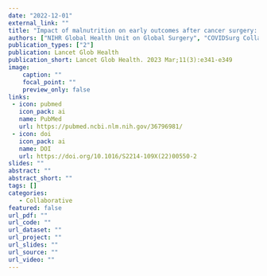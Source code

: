 ```yaml
---
date: "2022-12-01"
external_link: ""
title: "Impact of malnutrition on early outcomes after cancer surgery: an international, multicentre, prospective cohort study"
authors: ["NIHR Global Health Unit on Global Surgery", "COVIDSurg Collaborative"]
publication_types: ["2"]
publication: Lancet Glob Health
publication_short: Lancet Glob Health. 2023 Mar;11(3):e341-e349
image:
    caption: ""
    focal_point: ""
    preview_only: false
links:
 - icon: pubmed
   icon_pack: ai
   name: PubMed
   url: https://pubmed.ncbi.nlm.nih.gov/36796981/
 - icon: doi
   icon_pack: ai
   name: DOI
   url: https://doi.org/10.1016/S2214-109X(22)00550-2
slides: ""
abstract: ""
abstract_short: ""
tags: []
categories: 
   - Collaborative
featured: false
url_pdf: ""
url_code: ""
url_dataset: ""
url_project: ""
url_slides: ""
url_source: ""
url_video: ""
---
```

